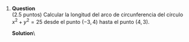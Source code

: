 1.  **Question**\
    (2.5 puntos) Calcular la longitud del arco de circunferencia del
    círculo $x^2+y^2=25$ desde el punto $(-3,4)$ hasta el punto $(4,3)$.

    **Solution**\
